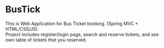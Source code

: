 # BusTick

This is Web Application for Bus Ticket booking. (Spring MVC + HTML/CSS/JS). <br />
Project includes register/login page, search and reserve tickets, and see own table of tickets that you reserved.
